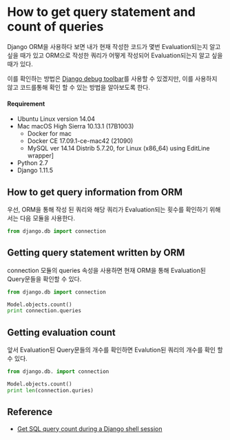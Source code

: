 # How to get query statement and count of queries

Django ORM을 사용하다 보면 내가 현재 작성한 코드가 몇번 Evaluation되는지 알고 싶을 때가 있고 ORM으로 작성한 쿼리가 어떻게 작성되어 Evaluation되는지 알고 싶을 때가 있다.

이를 확인하는 방법은 [Django debug toolbar](https://django-debug-toolbar.readthedocs.io/en/stable/)를 사용할 수 있겠지만, 이를 사용하지 않고 코드를통해 확인 할 수 있는 방법을 알아보도록 한다. 

#### Requirement

* Ubuntu Linux version 14.04
* Mac macOS High Sierra 10.13.1 (17B1003)
    * Docker for mac 
    * Docker CE 17.09.1-ce-mac42 (21090)
    * MySQL ver 14.14 Distrib 5.7.20, for Linux (x86_64) using  EditLine wrapper]
* Python 2.7
* Django 1.11.5

## How to get query information from ORM

우선, ORM을 통해 작성 된 쿼리와 해당 쿼리가 Evaluation되는 횟수를 확인하기 위해서는 다음 모듈을 사용한다. 

```python
from django.db import connection
```

## Getting query statement written by ORM

connection 모듈의 queries 속성을 사용하면 현재 ORM을 통해 Evaluation된 Query문들을 확인할 수 있다. 

```python
from django.db import connection

Model.objects.count()
print connection.queries
```

## Getting evaluation count 

앞서 Evaluation된 Query문들의 개수를 확인하면 Evalution된 쿼리의 개수를 확인 할 수 있다.

```python
from django.db. import connection

Model.objects.count()
print len(connection.quries)
```

## Reference

* [Get SQL query count during a Django shell session](https://stackoverflow.com/questions/19556139/get-sql-query-count-during-a-django-shell-session)

